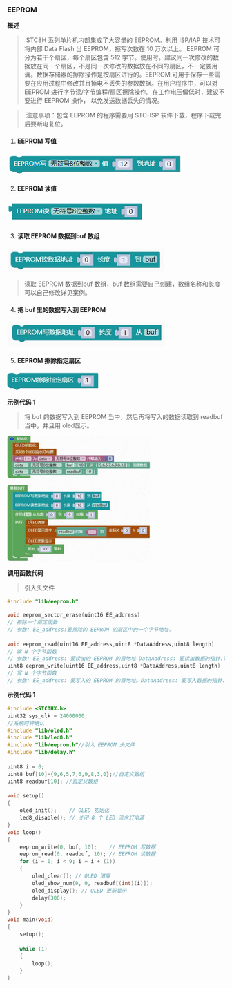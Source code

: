 ### EEPROM<!-- {docsify-ignore} -->

 

**概述**

> ​	STC8H 系列单片机内部集成了大容量的 EEPROM。利用 ISP/IAP 技术可将内部 Data Flash 当 EEPROM，擦写次数在 10 万次以上。 EEPROM 可分为若干个扇区，每个扇区包含 512 字节。使用时，建议同一次修改的数据放在同一个扇区，不是同一次修改的数据放在不同的扇区，不一定要用满。数据存储器的擦除操作是按扇区进行的。EEPROM 可用于保存一些需要在应用过程中修改并且掉电不丢失的参数数据。在用户程序中，可以对 EEPROM 进行字节读/字节编程/扇区擦除操作。在工作电压偏低时，建议不要进行 EEPROM 操作， 以免发送数据丢失的情况。
>

> ​	注意事项：包含 EEPROM 的程序需要用 STC-ISP 软件下载，程序下载完后要断电复位。
>

 

1. #### EEPROM 写值

![image-20230420151954714](EEPROM.assets/image-20230420151954714.png) 



2. #### EEPROM 读值

![image-20230420152005163](EEPROM.assets/image-20230420152005163.png) 




3. #### 读取 EEPROM 数据到buf 数组

![img](EEPROM.assets/wps543.jpg) 

> 读取 EEPROM 数据到buf 数组，buf 数组需要自己创建，数组名称和长度可以自己修改详见案例。
>



4. #### 把 buf 里的数据写入到 EEPROM

![img](EEPROM.assets/wps544.jpg) 



5. #### EEPROM 擦除指定扇区

![img](EEPROM.assets/wps542.png) 




**示例代码 1**

> 将 buf 的数据写入到 EEPROM 当中，然后再将写入的数据读取到 readbuf 当中，并且用 oled显示。
>

![img](EEPROM.assets/wps545.png) 

**调用函数代码**

> 引入头文件

```c
#include "lib/eeprom.h"
```

```c
void eeprom_sector_erase(uint16 EE_address)
// 擦除一个扇区函数
// 参数: EE_address:要擦除的 EEPROM 的扇区中的一个字节地址.

void eeprom_read(uint16 EE_address,uint8 *DataAddress,uint8 length)
// 读 N 个字节函数
// 参数: EE_address: 要读出的 EEPROM 的首地址 DataAddress: 要读出数据的指针.length: 要读出的长度
uint8 eeprom_write(uint16 EE_address,uint8 *DataAddress,uint8 length)
// 写 N 个字节函数
// 参数: EE_address: 要写入的 EEPROM 的首地址。DataAddress: 要写入数据的指针. length: 要写入的长度
```

**示例代码 1**

```c
#include <STC8HX.h>
uint32 sys_clk = 24000000;
//系统时钟确认
#include "lib/oled.h"
#include "lib/led8.h"
#include "lib/eeprom.h"//引入 EEPROM 头文件
#include "lib/delay.h"

uint8 i = 0;
uint8 buf[10]={9,6,5,7,6,9,8,3,0};//自定义数组
uint8 readbuf[10]; //自定义数组

void setup()
{
    oled_init();    // OLED 初始化
    led8_disable(); // 关闭 8 个 LED 流水灯电源
}
void loop()
{
    eeprom_write(0, buf, 10);    // EEPROM 写数据
    eeprom_read(0, readbuf, 10); // EEPROM 读数据
    for (i = 0; i < 9; i = i + (1))
    {
        oled_clear(); // OLED 清屏
        oled_show_num(0, 0, readbuf[(int)(i)]);
        oled_display(); // OLED 更新显示
        delay(300);
    }
}
void main(void)
{
    setup();

    while (1)
    {
        loop();
    }
}
```

